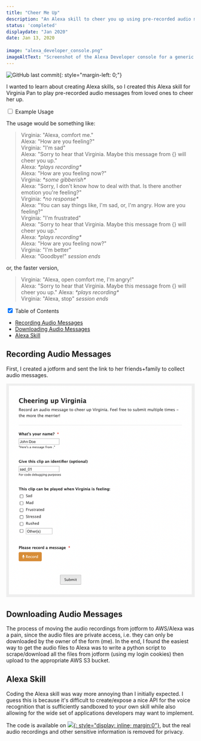 ```yaml
---
title: "Cheer Me Up"
description: "An Alexa skill to cheer you up using pre-recorded audio messages from loved ones."
status: 'completed'
displaydate: "Jan 2020"
date: Jan 13, 2020

image: "alexa_developer_console.png"
imageAltText: "Screenshot of the Alexa Developer console for a generic example skill"
---
```


![GitHub last commit](https://img.shields.io/github/last-commit/gchenfc/CheerMeUp?logo=github&style=for-the-badge){: style="margin-left: 0;"}

I wanted to learn about creating Alexa skills, so I created this Alexa skill for Virginia Pan to play pre-recorded audio messages from loved ones to cheer her up.

<div class="wrap-collapsible">
  <input id="collapsible2" class="toggle" type="checkbox"> <!-- delete "checked" to default to unchecked -->
  <label for="collapsible2" class="lbl-toggle">Example Usage</label>
  <div class="collapsible-content">
    <div class="content-inner" markdown=1>

The usage would be something like:
> Virginia: "Alexa, comfort me."  
> Alexa: "How are you feeling?"  
> Virginia: "I'm sad"  
> Alexa: "Sorry to hear that Virginia.  Maybe this message from {} will cheer you up."  
> Alexa: *\*plays recording\**  
> Alexa: "How are you feeling now?"  
> Virginia: *\*some gibberish\**  
> Alexa: "Sorry, I don't know how to deal with that.  Is there another emotion you're feeling?"  
> Virginia: *\*no response\**  
> Alexa: "You can say things like, I'm sad, or, I'm angry.  How are you feeling?"  
> Virginia: "I'm frustrated"  
> Alexa: "Sorry to hear that Virginia.  Maybe this message from {} will cheer you up."  
> Alexa: *\*plays recording\**  
> Alexa: "How are you feeling now?"  
> Virginia: "I'm better"  
> Alexa: "Goodbye!"
> *session ends*

or, the faster version,
> Virginia: "Alexa, open comfort me, I'm angry!"  
> Alexa: "Sorry to hear that Virginia.  Maybe this message from {} will cheer you up."
> Alexa: *\*plays recording\**  
> Virginia: "Alexa, stop"
> *session ends*

</div>
  </div>
</div>


<div class="wrap-collapsible">
  <input id="collapsible" class="toggle" type="checkbox" checked> <!-- delete "checked" to default to unchecked -->
  <label for="collapsible" class="lbl-toggle">Table of Contents</label>
  <div class="collapsible-content">
    <div class="content-inner" markdown=1>

- [Recording Audio Messages](#recording-audio-messages)
- [Downloading Audio Messages](#downloading-audio-messages)
- [Alexa Skill](#alexa-skill)

</div>
  </div>
</div>

## Recording Audio Messages
First, I created a jotform and sent the link to her friends+family to collect audio messages.  

![Form sent to friends+family to record audio messages](jotform.png)

## Downloading Audio Messages
The process of moving the audio recordings from jotform to AWS/Alexa was a pain, since the audio files are private access, i.e. they can only be downloaded by the owner of the form (me).  In the end, I found the easiest way to get the audio files to Alexa was to write a python script to scrape/download all the files from jotform (using my login cookies) then upload to the appropriate AWS S3 bucket.

## Alexa Skill
Coding the Alexa skill was way more annoying than I initially expected.  I guess this is because it's difficult to create/expose a nice API for the voice recognition that is sufficiently sandboxed to your own skill while also allowing for the wide set of applications developers may want to implement.

The code is available on [![](https://img.shields.io/badge/github-CheerMeUp-black?logo=github"){: style="display: inline; margin:0"}](https://github.com/gchenfc/CheerMeUp), but the real audio recordings and other sensitive information is removed for privacy.
